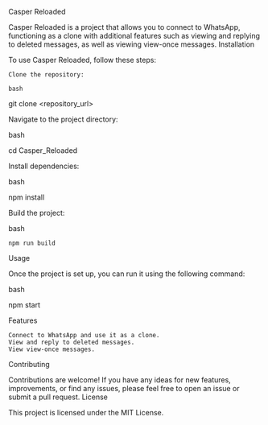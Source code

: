 Casper Reloaded

Casper Reloaded is a project that allows you to connect to WhatsApp, functioning as a clone with additional features such as viewing and replying to deleted messages, as well as viewing view-once messages.
Installation

To use Casper Reloaded, follow these steps:

    Clone the repository:

    bash

git clone <repository_url>

Navigate to the project directory:

bash

cd Casper_Reloaded

Install dependencies:

bash

npm install

Build the project:

bash

    npm run build

Usage

Once the project is set up, you can run it using the following command:

bash

npm start

Features

    Connect to WhatsApp and use it as a clone.
    View and reply to deleted messages.
    View view-once messages.

Contributing

Contributions are welcome! If you have any ideas for new features, improvements, or find any issues, please feel free to open an issue or submit a pull request.
License

This project is licensed under the MIT License.
